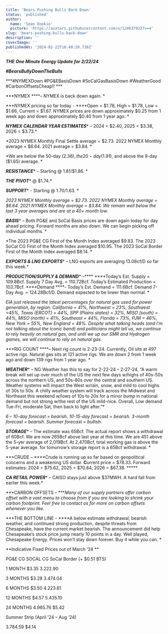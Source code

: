 ```yaml
---
title: 'Bears Pushing Bulls Back Down'
status: 'published'
author:
  name: 'Sean Dookie'
  picture: 'https://avatars.githubusercontent.com/u/124637922?v=4'
slug: 'bears-pushing-bulls-back-down'
description: ''
coverImage: ''
publishedAt: '2024-02-22T16:48:20.738Z'
---
```


***THE One Minute Energy Update for 2/22/24***

***\#BearsBullyDownTheBulls***

***\#NYMEXDown #PG&EBasisDown #SoCalGasBasisDown #WeatherGood #CarbonOffsetsCheap!! ***

***NYMEX ****– NYMEX is back down again. *

***NYMEX pricing so far today - ****Open = $1.78, High = $1.78, Low = $1.66, Current = $1.67. NYMEX prices are down approximately $0.25 from 1 week ago and down approximately $0.40 from 1 year ago. *

***NYMEX CALENDAR YEAR ESTIMATES**** – 2024 = $2.40, 2025 = $3.38, 2026 = $3.73.*

*2023 NYMEX Monthly Final Settle average = $2.73. 2022 NYMEX Monthly average = $6.64. 2021 average = $3.84. *

*We are below the 50-day ($2.36), the 20-day ($1.91), and above the 9-day ($1.65) average. *

***RESISTANCE**** – Starting @ 1.81/$1.86. *

***THE PIVOT**** @ $1.74.*

***SUPPORT**** - Starting @ $1.70/$1.63. *

*2023 NYMEX Monthly average = $2.73. 2022 NYMEX Monthly average = $6.64. 2021 NYMEX Monthly average = $3.84. We remain well below the last 3 year averages and are at a 40+ month low.*

***BASIS**** – Both PG&E and SoCal Basis prices are down again today for day ahead pricing. Forward months are also down. We can begin picking off individual months. *

*The 2023 PG&E CG First of the Month Index averaged $9.83. The 2023 SoCal CG First of the Month Index averaged $10.95. The 2023 SoCal Border First of the Month Index averaged $8.14. *

***EXPORTS & LNG EXPORTS**** – LNG exports are averaging 13.08cf/D so far this week.*

***PRODUCTION/SUPPLY & DEMAND**** –**** ****Today’s Est. Supply = 109.8Bcf. Supply 7 Day Avg. = 110.72Bcf. Today’s Estimated Production = 103.7Bcf. ****Demand ****\- Today’s Est. Demand = 111.6Bcf. Demand 7-Day Avg. = 124.28Bcf/D. Demand expected to be lower than normal. *

*EIA just released the latest percentages for natural gas used for power generation, by region: California = 41%, Northwest = 23%, Southwest =45%, Texas (ERCOT) = 44%, SPP (Plains states) = 32%, MISO (south) = 44%, MISO (north) = 41%, Southeast = 44%, Florida = 73%, PJM = 46%, New York = 55%, New England = 48%. Despite what talking heads (and I’m not talking about the iconic band) and politicians might tell us, we continue to rely heavily on natural gas, and until we up our SMR and Hydrogen games, we will continue to rely on natural gas.*

***RIG COUNT ****– Next rig count is 2-23-24. Currently, Oil sits at 497 active rigs. Natural gas sits at 121 active rigs. We are down 2 from 1 week ago and down 139 rigs from 1 year ago. *

***WEATHER**** – NG Weather has this to say for 2-22-24 – 2-27-24, “A warm break will set up over much of the US the next few days w/highs of 40s-50s across the northern US, and 50s-80s over the central and southern US. Weather systems will impact the West w/rain, snow, and mild to cool highs of 30s to 50s. A chilly weather system will track across the Midwest and Northeast this weekend w/lows of 10s to 20s for a minor bump in national demand but not strong w/the rest of the US mild-nice. Overall, Low demand Tue-Fri, moderate Sat, then back to light after.”*

*6 – 10-day forecast = bearish. 10-15-day forecast = bearish. 3-month forecast = bearish. Summer forecast = bullish.*

***STORAGE**** – The estimate was 65Bcf. The actual report shows a withdrawal of 60Bcf. We are now 265Bcf above last year at this time. We are 451 above the 5-yer average of 2,019Bcf. At 2,470Bcf, total working gas is above the 5-year average. for tomorrow’s storage report is a 65Bcf withdrawal. *

***CRUDE – ****Crude is running up so far based on geopolitical concerns and a weakening US dollar. ****C****urrent price = $78.33. Forward estimates: 2024 = $75.62, 2025 = $70.84, 2026 = $67.38. *****

***CA RETAIL POWER**** – CAISO stays just above $37MWH. A hard fall from earlier this week.*

***CARBON OFFSETS – ****Many of our supply partners offer carbon offset with a vast menu to choose from if you are looking to shrink your carbon footprint. Feel free to contact us for more on carbon offsets whenever you like.*

***THE BOTTOM LINE – ****A below estimate withdrawal, bearish weather, and continued strong production, despite threats from Chesapeake, have the current market bearish. The announcement did help Chesapeake’s stock price jump nearly 10 points in a day. Well played, Chesapeake Energy. Prices won’t stay down forever. Buy it while you can. *

**Indicative Fixed Prices out of March ’24 **

PG&E CG SOCAL CG SoCal Border (+ $0.51 BTS)

1 MONTH $3.35 $3.22 $2.90

3 MONTHS $3.28 $3.47 $4.04

6 MONTHS $3.50 $4.22 $3.81

12 MONTHS $4.57 $5.43 $5.10

24 MONTHS $4.96 $5.76 $5.42

Summer Strip (April ’24 – Aug ‘24)

$3.78 $4.59 $4.14

